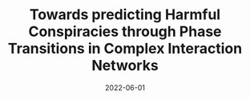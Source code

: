 ---
title: "Towards predicting Harmful Conspiracies through Phase Transitions in Complex Interaction Networks"
collection: supervisions
excerpt: "Short description of portfolio"
permalink: /supervisions/2022-06-01-kaspara
date: 2022-06-01
student: "Kaspara Skovli Gåsvær"
file: "MasterThesis_KasparaGaasvaer.pdf"
type: "master"
uni: University of Oslo
---